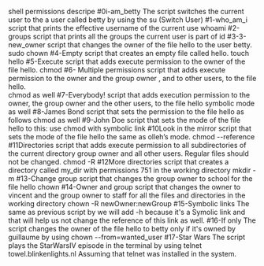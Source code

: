 shell permissions descripe
#0i-am_betty
The script switches the current user to the a user called betty by using the su (Switch User)
#1-who_am_i
script that prints the effective username of the current use
  whoami
#2-groups
script that prints all the groups the current user is part of
   id 
#3-3-new_owner
script that changes the owner of the file hello to the user betty. 
   sudo chown
#4-Empty
script that creates an empty file called hello.
 touch hello
#5-Execute
script that adds execute permission to the owner of the file hello.
 chmod
#6- Multiple permissions
script that adds execute permission to the owner and the group owner
, and to other users, to the file hello.  
chmod as well
#7-Everybody!
script that adds execution permission to the owner, 
the group owner and the other users, to the file hello
symbolic mode as well 
#8-James Bond
script that sets the permission to the file hello as follows
chmod as well
#9-John Doe
script that sets the mode of the file hello to this:
use chmod with symbolic link 
#10Look in the mirror
script that sets the mode of the file hello the same as olleh’s mode.
chmod --reference
#11Directories
script that adds execute permission to all subdirectories of the current directory
group owner and all other users. Regular files should not be changed.
chmod -R
#12More directories
 script that creates a directory 
 called my_dir with permissions 751 in the working directory
 mkdir -m
#13-Change group
 script that changes the group owner to school for the file hello
 chown
#14-Owner and group
script that changes the owner to vincent and the group owner to 
staff for all the files and directories in the working directory
chown -R newOwner:newGroup
#15-Symbolic links
The same as previous script by we will add -h because it's a Symolic link and that will help us not change the reference of this link as well.
#16-If only
The script changes the owner of the file hello to betty only if it's owned by guillaume by using chown --from=wanted_user
#17-Star Wars
The script plays the StarWarsIV episode in the terminal by using telnet towel.blinkenlights.nl
Assuming that telnet was installed in the system.
